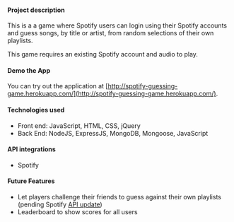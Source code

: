 #### Project description

This is a a game where Spotify users can login using their Spotify accounts and guess songs, by title or artist, from random selections of their own playlists.

This game requires an existing Spotify account and audio to play.

#### Demo the App

You can try out the application at [http://spotify-guessing-game.herokuapp.com/](http://spotify-guessing-game.herokuapp.com/). 

#### Technologies used

- Front end: JavaScript, HTML, CSS, jQuery
- Back End: NodeJS, ExpressJS, MongoDB, Mongoose, JavaScript

#### API integrations

- Spotify

#### Future Features

- Let players challenge their friends to guess against their own playlists (pending Spotify [API update](https://github.com/spotify/web-api/issues/4))
- Leaderboard to show scores for all users
